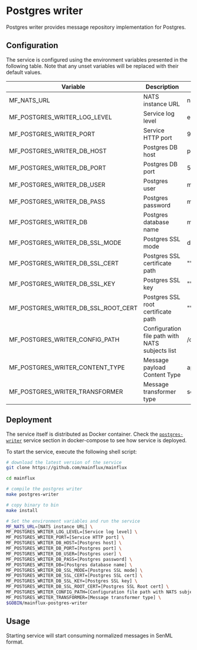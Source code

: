 # Postgres writer

Postgres writer provides message repository implementation for Postgres.

## Configuration

The service is configured using the environment variables presented in the
following table. Note that any unset variables will be replaced with their
default values.

| Variable                            | Description                                     | Default                |
| ----------------------------------- | ----------------------------------------------- | ---------------------- |
| MF_NATS_URL                         | NATS instance URL                               | nats://localhost:4222  |
| MF_POSTGRES_WRITER_LOG_LEVEL        | Service log level                               | error                  |
| MF_POSTGRES_WRITER_PORT             | Service HTTP port                               | 9104                   |
| MF_POSTGRES_WRITER_DB_HOST          | Postgres DB host                                | postgres               |
| MF_POSTGRES_WRITER_DB_PORT          | Postgres DB port                                | 5432                   |
| MF_POSTGRES_WRITER_DB_USER          | Postgres user                                   | mainflux               |
| MF_POSTGRES_WRITER_DB_PASS          | Postgres password                               | mainflux               |
| MF_POSTGRES_WRITER_DB               | Postgres database name                          | messages               |
| MF_POSTGRES_WRITER_DB_SSL_MODE      | Postgres SSL mode                               | disabled               |
| MF_POSTGRES_WRITER_DB_SSL_CERT      | Postgres SSL certificate path                   | ""                     |
| MF_POSTGRES_WRITER_DB_SSL_KEY       | Postgres SSL key                                | ""                     |
| MF_POSTGRES_WRITER_DB_SSL_ROOT_CERT | Postgres SSL root certificate path              | ""                     |
| MF_POSTGRES_WRITER_CONFIG_PATH      | Configuration file path with NATS subjects list | /config.toml           |
| MF_POSTGRES_WRITER_CONTENT_TYPE     | Message payload Content Type                    | application/senml+json |
| MF_POSTGRES_WRITER_TRANSFORMER      | Message transformer type                        | senml                  |

## Deployment

The service itself is distributed as Docker container. Check the [`postgres-writer`](https://github.com/mainflux/mainflux/blob/master/docker/addons/postgres-writer/docker-compose.yml#L34-L59) service section in 
docker-compose to see how service is deployed.

To start the service, execute the following shell script:

```bash
# download the latest version of the service
git clone https://github.com/mainflux/mainflux

cd mainflux

# compile the postgres writer
make postgres-writer

# copy binary to bin
make install

# Set the environment variables and run the service
MF_NATS_URL=[NATS instance URL] \
MF_POSTGRES_WRITER_LOG_LEVEL=[Service log level] \
MF_POSTGRES_WRITER_PORT=[Service HTTP port] \
MF_POSTGRES_WRITER_DB_HOST=[Postgres host] \
MF_POSTGRES_WRITER_DB_PORT=[Postgres port] \
MF_POSTGRES_WRITER_DB_USER=[Postgres user] \
MF_POSTGRES_WRITER_DB_PASS=[Postgres password] \
MF_POSTGRES_WRITER_DB=[Postgres database name] \
MF_POSTGRES_WRITER_DB_SSL_MODE=[Postgres SSL mode] \
MF_POSTGRES_WRITER_DB_SSL_CERT=[Postgres SSL cert] \
MF_POSTGRES_WRITER_DB_SSL_KEY=[Postgres SSL key] \
MF_POSTGRES_WRITER_DB_SSL_ROOT_CERT=[Postgres SSL Root cert] \
MF_POSTGRES_WRITER_CONFIG_PATH=[Configuration file path with NATS subjects list] \
MF_POSTGRES_WRITER_TRANSFORMER=[Message transformer type] \
$GOBIN/mainflux-postgres-writer
```

## Usage

Starting service will start consuming normalized messages in SenML format.
